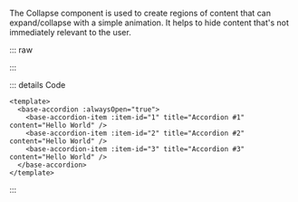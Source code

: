 The Collapse component is used to create regions of content that can expand/collapse with a simple animation. It helps to hide content that's not immediately relevant to the user.

::: raw

<ClientOnly>
  <AccordionAlwaysOpen />
</ClientOnly>

:::

::: details Code

```vue
<template>
  <base-accordion :alwaysOpen="true">
    <base-accordion-item :item-id="1" title="Accordion #1" content="Hello World" />
    <base-accordion-item :item-id="2" title="Accordion #2" content="Hello World" />
    <base-accordion-item :item-id="3" title="Accordion #3" content="Hello World" />
  </base-accordion>
</template>
```

:::
